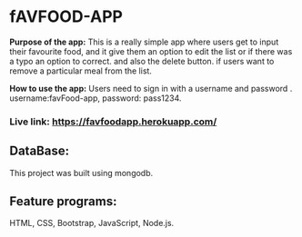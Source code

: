 # fAVFOOD-APP

 **Purpose of the app:**
 This is a really simple app where users get to input their favourite food, and it give them an option to edit the list or if there was a typo an option to correct. and also the delete button. if users want to remove a particular meal from the list.

**How to use the app:**
Users need to sign in with a username and password . 
username:favFood-app, password: pass1234.


 
### Live link: https://favfoodapp.herokuapp.com/

## DataBase: 
This project was built using mongodb.
## Feature programs:
HTML, CSS, Bootstrap, JavaScript, Node.js.

